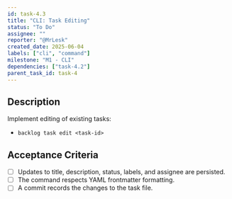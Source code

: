 ```yaml
---
id: task-4.3
title: "CLI: Task Editing"
status: "To Do"
assignee: ""
reporter: "@MrLesk"
created_date: 2025-06-04
labels: ["cli", "command"]
milestone: "M1 - CLI"
dependencies: ["task-4.2"]
parent_task_id: task-4
---
```


## Description

Implement editing of existing tasks:

- `backlog task edit <task-id>`

## Acceptance Criteria

- [ ] Updates to title, description, status, labels, and assignee are persisted.
- [ ] The command respects YAML frontmatter formatting.
- [ ] A commit records the changes to the task file.
